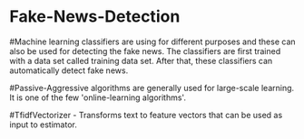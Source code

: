 # Fake-News-Detection
#Machine learning classifiers are using for different purposes and these can also be used for detecting the fake news. The classifiers are first trained with a data set called training data set. After that, these classifiers can automatically detect fake news.

#Passive-Aggressive algorithms are generally used for large-scale learning. It is one of the few 'online-learning algorithms'.

#TfidfVectorizer - Transforms text to feature vectors that can be used as input to estimator.
